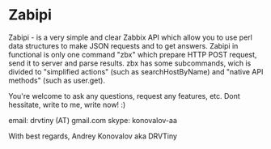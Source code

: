 Zabipi
======
Zabipi - is a very simple and clear Zabbix API which allow you to use perl data structures to make JSON requests and to get answers.
Zabipi in functional is only one command "zbx" which prepare HTTP POST request, send it to server and parse results.
zbx has some subcommands, wich is divided to "simplified actions" (such as searchHostByName) and "native API methods" (such as user.get).

You're welcome to ask any questions, request any features, etc.
Dont hessitate, write to me, write now! :)

  email: drvtiny (AT) gmail.com
  skype: konovalov-aa

With best regards,
Andrey Konovalov aka DRVTiny
